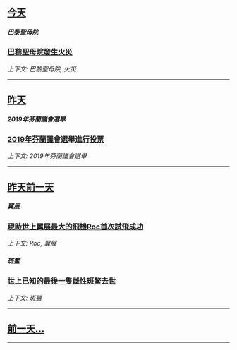 

## [今天](/news/2019/04/15/index.md)

##### 巴黎聖母院
### [巴黎聖母院發生火災 ](/news/2019/04/15/巴黎聖母院發生火災.md)
_上下文: 巴黎聖母院, 火災_

---

## [昨天](/news/2019/04/14/index.md)

##### 2019年芬蘭議會選舉
### [2019年芬蘭議會選舉進行投票 ](/news/2019/04/14/2019年芬蘭議會選舉進行投票.md)
_上下文: 2019年芬蘭議會選舉_

---

## [昨天前一天](/news/2019/04/13/index.md)

##### 翼展
### [現時世上翼展最大的飛機Roc首次試飛成功 ](/news/2019/04/13/現時世上翼展最大的飛機Roc首次試飛成功.md)
_上下文: Roc, 翼展_

##### 斑鳖
### [世上已知的最後一隻雌性斑鳖去世 ](/news/2019/04/13/世上已知的最後一隻雌性斑鳖去世.md)
_上下文: 斑鳖_

---

## [前一天...](/news/2019/04/11/index.md)

---

